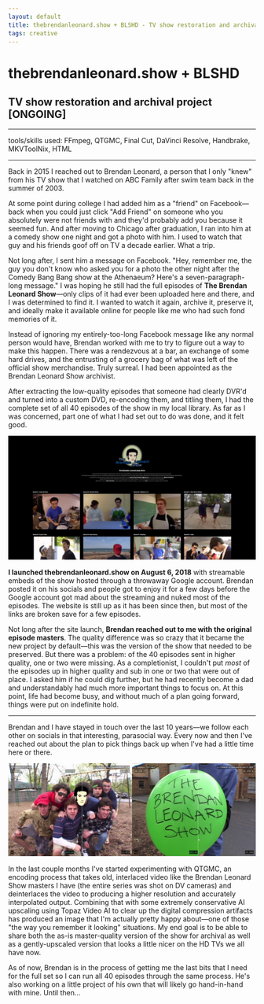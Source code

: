 ```yaml
---
layout: default
title: thebrendanleonard.show + BLSHD - TV show restoration and archival project [ONGOING]
tags: creative
---
```

# thebrendanleonard.show + BLSHD
## TV show restoration and archival project [ONGOING]
****
tools/skills used: FFmpeg, QTGMC, Final Cut, DaVinci Resolve, Handbrake, MKVToolNix, HTML

****

Back in 2015 I reached out to Brendan Leonard, a person that I only "knew" from his TV show that I watched on ABC Family after swim team back in the summer of 2003. 

At some point during college I had added him as a "friend" on Facebook—back when you could just click "Add Friend" on someone who you absolutely were not friends with and they'd probably add you because it seemed fun. And after moving to Chicago after graduation, I ran into him at a comedy show one night and got a photo with him. I used to watch that guy and his friends goof off on TV a decade earlier. What a trip.

Not long after, I sent him a message on Facebook. "Hey, remember me, the guy you don't know who asked you for a photo the other night after the Comedy Bang Bang show at the Athenaeum? Here's a seven-paragraph-long message." I was hoping he still had the full episodes of **The Brendan Leonard Show**—only clips of it had ever been uploaded here and there, and I was determined to find it. I wanted to watch it again, archive it, preserve it, and ideally make it available online for people like me who had such fond memories of it.

Instead of ignoring my entirely-too-long Facebook message like any normal person would have, Brendan worked with me to try to figure out a way to make this happen. There was a rendezvous at a bar, an exchange of some hard drives, and the entrusting of a grocery bag of what was left of the official show merchandise. Truly surreal. I had been appointed as the Brendan Leonard Show archivist.

After extracting the low-quality episodes that someone had clearly DVR'd and turned into a custom DVD, re-encoding them, and titling them, I had the complete set of all 40 episodes of the show in my local library. As far as I was concerned, part one of what I had set out to do was done, and it felt good.

<a href="http://thebrendanleonard.show/" target="_blank"> <img src="/assets/images/myprojects/creative/20250202/blssite.png" alt="dead site" class="yc-img"> </a>

**I launched thebrendanleonard.show on August 6, 2018** with streamable embeds of the show hosted through a throwaway Google account. Brendan posted it on his socials and people got to enjoy it for a few days before the Google account got mad about the streaming and nuked most of the episodes. The website is still up as it has been since then, but most of the links are broken save for a few episodes.

Not long after the site launch, **Brendan reached out to me with the original episode masters**. The quality difference was so crazy that it became the new project by default—this was the version of the show that needed to be preserved. But there was a problem: of the 40 episodes sent in higher quality, one or two were missing. As a completionist, I couldn't put *most* of the episodes up in higher quality and sub in one or two that were out of place. I asked him if he could dig further, but he had recently become a dad and understandably had much more important things to focus on. At this point, life had become busy, and without much of a plan going forward, things were put on indefinite hold.

***

Brendan and I have stayed in touch over the last 10 years—we follow each other on socials in that interesting, parasocial way. Every now and then I've reached out about the plan to pick things back up when I've had a little time here or there.

<a href="assets/images/myprojects/creative/20250202/blshdproj.jpg" target="_blank"> <img src="/assets/images/myprojects/creative/20250202/blshdproj.jpg" alt="HD project" class="yc-img"> </a>

In the last couple months I've started experimenting with QTGMC, an encoding process that takes old, interlaced video like the Brendan Leonard Show masters I have (the entire series was shot on DV cameras) and deinterlaces the video to producing a higher resolution and accurately interpolated output. Combining that with some extremely conservative AI upscaling using Topaz Video AI to clear up the digital compression artifacts has produced an image that I'm actually pretty happy about—one of those "the way you remember it looking" situations. My end goal is to be able to share both the as-is master-quality version of the show for archival as well as a gently-upscaled version that looks a little nicer on the HD TVs we all have now.


As of now, Brendan is in the process of getting me the last bits that I need for the full set so I can run all 40 episodes through the same process. He's also working on a little project of his own that will likely go hand-in-hand with mine. Until then...